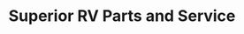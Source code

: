 ---
title: "Superior RV Parts and Service"
url: /grand-marais/superior-rv-parts-and-service/
shop: car repair
---